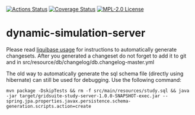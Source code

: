 [![Actions Status](https://github.com/gridsuite/dynamic-simulation-server/workflows/CI/badge.svg)](https://github.com/gridsuite/dynamic-simulation-server/actions)
[![Coverage Status](https://sonarcloud.io/api/project_badges/measure?project=org.gridsuite%3Adynamic-simulation-server&metric=coverage)](https://sonarcloud.io/component_measures?id=org.gridsuite%3Adynamic-simulation-server&metric=coverage)
[![MPL-2.0 License](https://img.shields.io/badge/license-MPL_2.0-blue.svg)](https://www.mozilla.org/en-US/MPL/2.0/)
# dynamic-simulation-server

Please read [liquibase usage](https://github.com/powsybl/powsybl-parent/#liquibase-usage) for instructions to automatically generate changesets.
After you generated a changeset do not forget to add it to git and in src/resource/db/changelog/db.changelog-master.yml


The old way to automatically generate the sql schema file (directly using hibernate) can still be used for debugging. Use the following command:
```
mvn package -DskipTests && rm -f src/main/resources/study.sql && java  -jar target/gridsuite-study-server-1.0.0-SNAPSHOT-exec.jar --spring.jpa.properties.javax.persistence.schema-generation.scripts.action=create 
```
